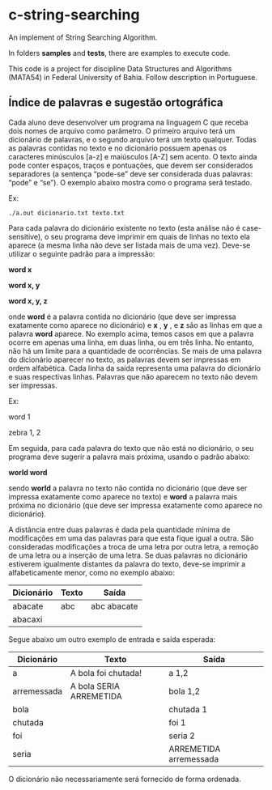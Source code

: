 # c-string-searching
An implement of String Searching Algorithm.

In folders **samples** and **tests**, there are examples to execute code.

This code is a project for discipline Data Structures and Algorithms (MATA54) in Federal University of Bahia. Follow description in Portuguese.

## Índice de palavras e sugestão ortográfica

Cada aluno deve desenvolver um programa na linguagem C que receba dois nomes de arquivo como parâmetro. O primeiro arquivo terá um dicionário de palavras, e o segundo arquivo terá um texto qualquer. Todas as palavras contidas no texto e no dicionário possuem apenas os caracteres minúsculos [a-z] e maiúsculos [A-Z] sem acento. O texto ainda pode conter espaços, traços e pontuações, que devem ser considerados separadores (a sentença “pode-se” deve ser considerada duas palavras: “pode” e “se”). O exemplo abaixo mostra como o programa será testado.

Ex:
```
./a.out dicionario.txt texto.txt
```

Para cada palavra do dicionário existente no texto (esta análise não é case-sensitive), o seu programa deve imprimir em quais de linhas no texto ela aparece (a mesma linha não deve ser listada mais de uma vez). Deve-se utilizar o seguinte padrão para a impressão:

**word x**

**word x, y**

**word x, y, z**

onde **word** é a palavra contida no dicionário (que deve ser impressa exatamente como aparece no dicionário) e **x** , **y** , e **z** são as linhas em que a palavra **word** aparece. No exemplo acima, temos casos em que a palavra ocorre em apenas uma linha, em duas linha, ou em três linha. No entanto, não há um limite para a quantidade de ocorrências. Se mais de uma palavra do dicionário aparecer no texto, as palavras devem ser impressas em ordem alfabética. Cada linha da saída representa uma palavra do dicionário e suas respectivas linhas. Palavras que não aparecem no texto não devem ser impressas.

Ex:

word 1

zebra 1, 2

Em seguida, para cada palavra do texto que não está no dicionário, o seu programa deve sugerir a palavra mais próxima, usando o padrão abaixo:

**world word**

sendo **world** a palavra no texto não contida no dicionário (que deve ser impressa exatamente como aparece no texto) e **word** a palavra mais próxima no dicionário (que deve ser impressa exatamente como aparece no dicionário).

A distância entre duas palavras é dada pela quantidade mínima de modificações em uma das palavras para que esta fique igual a outra. São consideradas modificações a troca de uma letra por outra letra, a remoção de uma letra ou a inserção de uma letra. Se duas palavras no dicionário estiverem igualmente distantes da palavra do texto, deve-se imprimir a alfabeticamente menor, como no exemplo abaixo:


| **Dicionário** | **Texto** | **Saída**       |
|----------------|-----------|-----------------|
| abacate        | abc       | abc abacate     |
| abacaxi        |           |                 |


Segue abaixo um outro exemplo de entrada e saída esperada:

| **Dicionário**  | **Texto**               | **Saída**              |
|-----------------|-------------------------|------------------------|
| a               | A bola foi chutada!     | a 1,2                  |
| arremessada     | A bola SERIA ARREMETIDA | bola 1,2               |
| bola            |                         | chutada 1              |
| chutada         |                         | foi 1                  |
| foi             |                         | seria 2                |
| seria           |                         | ARREMETIDA arremessada |


O dicionário não necessariamente será fornecido de forma ordenada.
